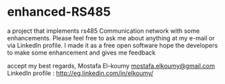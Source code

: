 enhanced-RS485
==============

a project that implements rs485 Communication network with some enhancements.
Please feel free to ask me about anything at my e-mail or via LinkedIn profile.
I made it as a free open software hope the developers to make some enhancement and gives me feedback

accept my best regards,
Mostafa El-koumy
mostafa.elkoumy@gmail.com
LinkedIn profile : http://eg.linkedin.com/in/elkoumy/
